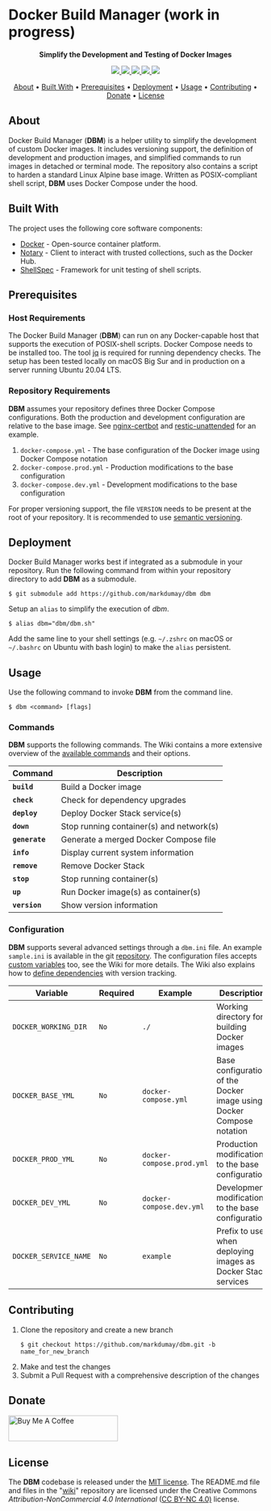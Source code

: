 # Docker Build Manager (work in progress)

<!-- Tagline -->
<p align="center">
    <b>Simplify the Development and Testing of Docker Images</b>
    <br />
</p>


<!-- Badges -->
<p align="center">
    <a href="https://www.codefactor.io/repository/github/markdumay/dbm" alt="CodeFactor">
        <img src="https://img.shields.io/codefactor/grade/github/markdumay/dbm" />
    </a>
    <a href="https://github.com/markdumay/dbm/commits/main" alt="Last commit">
        <img src="https://img.shields.io/github/last-commit/markdumay/dbm.svg" />
    </a>
    <a href="https://github.com/markdumay/dbm/issues" alt="Issues">
        <img src="https://img.shields.io/github/issues/markdumay/dbm.svg" />
    </a>
    <a href="https://github.com/markdumay/dbm/pulls" alt="Pulls">
        <img src="https://img.shields.io/github/issues-pr-raw/markdumay/dbm.svg" />
    </a>
    <a href="https://github.com/markdumay/dbm/blob/main/LICENSE" alt="License">
        <img src="https://img.shields.io/github/license/markdumay/dbm" />
    </a>
</p>

<!-- Table of Contents -->
<p align="center">
  <a href="#about">About</a> •
  <a href="#built-with">Built With</a> •
  <a href="#prerequisites">Prerequisites</a> •
  <a href="#deployment">Deployment</a> •
  <a href="#usage">Usage</a> •
  <a href="#contributing">Contributing</a> •
  <a href="#donate">Donate</a> •
  <a href="#license">License</a>
</p>


## About
Docker Build Manager (**DBM**) is a helper utility to simplify the development of custom Docker images. It includes versioning support, the definition of development and production images, and simplified commands to run images in detached or terminal mode. The repository also contains a script to harden a standard Linux Alpine base image. Written as POSIX-compliant shell script, **DBM** uses Docker Compose under the hood.

<!-- TODO: add tutorial deep-link 
Detailed background information is available on the author's [personal blog][blog].
-->

## Built With
The project uses the following core software components:
* [Docker][docker_url] - Open-source container platform.
* [Notary][notary] - Client to interact with trusted collections, such as the Docker Hub.
* [ShellSpec][shellspec] - Framework for unit testing of shell scripts.

## Prerequisites
### Host Requirements
The Docker Build Manager (**DBM**) can run on any Docker-capable host that supports the execution of POSIX-shell scripts. Docker Compose needs to be installed too. The tool [jq][jq_download] is required for running dependency checks. The setup has been tested locally on macOS Big Sur and in production on a server running Ubuntu 20.04 LTS. 

### Repository Requirements
**DBM** assumes your repository defines three Docker Compose configurations. Both the production and development configuration are relative to the base image. See [nginx-certbot][nginx-cerbot] and [restic-unattended][restic-unattended] for an example.
1. `docker-compose.yml` - The base configuration of the Docker image using Docker Compose notation
2. `docker-compose.prod.yml` - Production modifications to the base configuration
3. `docker-compose.dev.yml` - Development modifications to the base configuration

For proper versioning support, the file `VERSION` needs to be present at the root of your repository. It is recommended to use [semantic versioning][semver_url].


## Deployment
Docker Build Manager works best if integrated as a submodule in your repository. Run the following command from within your repository directory to add **DBM** as a submodule.

```console
$ git submodule add https://github.com/markdumay/dbm dbm
```

Setup an `alias` to simplify the execution of *dbm*.
```console
$ alias dbm="dbm/dbm.sh"  
```

Add the same line to your shell settings (e.g. `~/.zshrc` on macOS or `~/.bashrc` on Ubuntu with bash login) to make the `alias` persistent.


## Usage
Use the following command to invoke **DBM** from the command line.

```
$ dbm <command> [flags]
```

### Commands
**DBM** supports the following commands. The Wiki contains a more extensive overview of the [available commands][wiki_commands] and their options.

| Command        | Description |
|----------------|-------------|
| **`build`**    | Build a Docker image |
| **`check`**    | Check for dependency upgrades |
| **`deploy`**   | Deploy Docker Stack service(s) |
| **`down`**     | Stop running container(s) and network(s) |
| **`generate`** | Generate a merged Docker Compose file |
| **`info`**     | Display current system information |
| **`remove`**   | Remove Docker Stack |
| **`stop`**     | Stop running container(s) |
| **`up`**       | Run Docker image(s) as container(s) |
| **`version`**  | Show version information |


### Configuration
**DBM** supports several advanced settings through a `dbm.ini` file. An example `sample.ini` is available in the git [repository][repository]. The configuration files accepts [custom variables][wiki_vars] too, see the Wiki for more details. The Wiki also explains how to [define dependencies][wiki_dependencies] with version tracking.

| Variable              | Required | Example                   | Description |
|-----------------------|----------|---------------------------|-------------|
| `DOCKER_WORKING_DIR`  | `No`     | `./`                      | Working directory for building Docker images |
| `DOCKER_BASE_YML`     | `No`     | `docker-compose.yml`      | Base configuration of the Docker image using Docker Compose notation |
| `DOCKER_PROD_YML`     | `No`     | `docker-compose.prod.yml` | Production modifications to the base configuration |
| `DOCKER_DEV_YML`      | `No`     | `docker-compose.dev.yml`  | Development modifications to the base configuration |
| `DOCKER_SERVICE_NAME` | `No`     | `example`                 | Prefix to use when deploying images as Docker Stack services |


## Contributing
1. Clone the repository and create a new branch 
    ```console
    $ git checkout https://github.com/markdumay/dbm.git -b name_for_new_branch
    ```
2. Make and test the changes
3. Submit a Pull Request with a comprehensive description of the changes


## Donate
<a href="https://www.buymeacoffee.com/markdumay" target="_blank"><img src="https://cdn.buymeacoffee.com/buttons/lato-orange.png" alt="Buy Me A Coffee" style="height: 51px !important;width: 217px !important;"></a>

## License
The **DBM** codebase is released under the [MIT license][license]. The README.md file and files in the "[wiki][wiki]" repository are licensed under the Creative Commons *Attribution-NonCommercial 4.0 International* ([CC BY-NC 4.0)][cc-by-nc-4.0] license.

<!-- MARKDOWN PUBLIC LINKS -->
[docker_url]: https://docker.com
[semver_url]: https://semver.org
[jq_download]: https://stedolan.github.io/jq/download/

<!-- MARKDOWN MAINTAINED LINKS -->
<!-- TODO: add blog link
[blog]: https://markdumay.com
-->
[cc-by-nc-4.0]: https://creativecommons.org/licenses/by-nc/4.0/
[blog]: https://github.com/markdumay
[license]: https://github.com/markdumay/dbm/blob/main/LICENSE
[repository]: https://github.com/markdumay/dbm.git
[nginx-cerbot]: https://github.com/markdumay/nginx-certbot
[restic-unattended]: https://github.com/markdumay/restic-unattended
[notary]: https://github.com/theupdateframework/notary
[shellspec]: https://shellspec.info
[wiki]: https://github.com/markdumay/dbm/wiki/
[wiki_commands]: https://github.com/markdumay/dbm/wiki/Available-Commands
[wiki_dependencies]: https://github.com/markdumay/dbm/wiki/Defining-Dependencies
[wiki_vars]: https://github.com/markdumay/dbm/wiki/Defining-Custom-Variables
